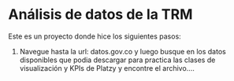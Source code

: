 # Análisis de datos de la TRM

Este es un proyecto donde hice los siguientes pasos:

1. Navegue hasta la url: datos.gov.co y luego busque en los datos disponibles que podia descargar para practica las clases de visualización y KPIs de Platzy y encontre el archivo....
